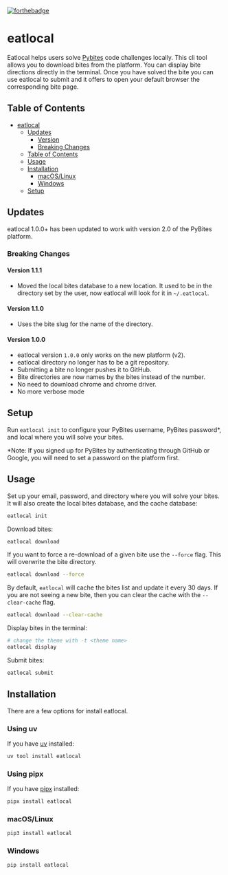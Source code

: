 [![forthebadge](https://forthebadge.com/images/badges/made-with-python.svg)](https://forthebadge.com)

# eatlocal

Eatlocal helps users solve [Pybites](https://pybitesplatform.com) code challenges locally. This cli tool allows you to download bites from the platform. You can display bite directions directly in the terminal. Once you have solved the bite you can use eatlocal to submit and it offers to open your default browser the corresponding bite page.

## Table of Contents

- [eatlocal](#eatlocal)
  - [Updates](#updates)
    - [Version](#version-080)
    - [Breaking Changes](#breaking-changes)
  - [Table of Contents](#table-of-contents)
  - [Usage](#usage)
  - [Installation](#installation)
    - [macOS/Linux](#macoslinux)
    - [Windows](#windows)
  - [Setup](#setup)

## Updates

eatlocal 1.0.0+ has been updated to work with version 2.0 of the PyBites platform.

### Breaking Changes

#### Version 1.1.1
+ Moved the local bites database to a new location. It used to be in the directory set by the user, now eatlocal will look for it in `~/.eatlocal`.

#### Version 1.1.0
+ Uses the bite slug for the name of the directory.

#### Version 1.0.0
+ eatlocal version `1.0.0` only works on the new platform (v2).
+ eatlocal directory no longer has to be a git repository.
+ Submitting a bite no longer pushes it to GitHub.
+ Bite directories are now names by the bites instead of the number.
+ No need to download chrome and chrome driver.
+ No more verbose mode


## Setup

Run `eatlocal init` to configure your PyBites username, PyBites password*, and local where you will solve your bites.

*Note:  If you signed up for PyBites by authenticating through GitHub or Google, you will need to set a password on the platform first.

## Usage

Set up your email, password, and directory where you will solve your bites. It will also create the local bites database, and the cache database:

```bash
eatlocal init
```

Download bites:

```bash
eatlocal download
```

If you want to force a re-download of a given bite use the `--force` flag. This will overwrite the bite directory.

```bash
eatlocal download --force
```

By default, `eatlocal` will cache the bites list and update it every 30 days. If you are not seeing a new bite, then you can clear the cache with the `--clear-cache` flag.

```bash
eatlocal download --clear-cache
```

Display bites in the terminal:

```bash
# change the theme with -t <theme name>
eatlocal display
```

Submit bites:

```bash
eatlocal submit
```

## Installation

There are a few options for install eatlocal.

### Using uv

If you have [uv](https://github.com/astral-sh/uv) installed:

```bash
uv tool install eatlocal
```

### Using pipx

If you have [pipx](https://pypa.github.io/pipx/) installed:

```bash
pipx install eatlocal
```

### macOS/Linux

```bash
pip3 install eatlocal
```

### Windows

```bash
pip install eatlocal
```

